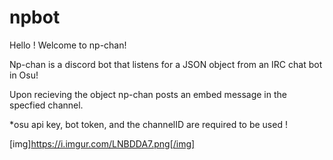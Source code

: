 # npbot

Hello ! Welcome to np-chan!

Np-chan is a discord bot that listens for a JSON object from an IRC chat bot in Osu!

Upon recieving the object np-chan posts an embed message in the specfied channel.

*osu api key, bot token, and the channelID are required to be used !

[img]https://i.imgur.com/LNBDDA7.png[/img]
